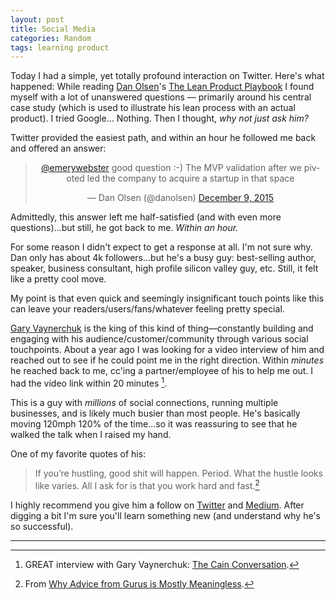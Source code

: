 ```yaml
---
layout: post
title: Social Media
categories: Random
tags: learning product
---
```

Today I had a simple, yet totally profound interaction on Twitter. Here's what happened: While reading [Dan Olsen](https://twitter.com/danolsen)'s [The Lean Product Playbook](http://www.amazon.com/The-Lean-Product-Playbook-Innovate/dp/1118960874) I found myself with a lot of unanswered questions &mdash; primarily around his central case study (which is used to illustrate his lean process with an actual product). I tried Google... Nothing. Then I thought, _why not just ask him?_

Twitter provided the easiest path, and within an hour he followed me back and offered an answer:

<blockquote align="center" class="twitter-tweet" lang="en"><p lang="en" dir="ltr"><a href="https://twitter.com/emerywebster">@emerywebster</a> good question :-) The MVP validation after we pivoted led the company to acquire a startup in that space</p>&mdash; Dan Olsen (@danolsen) <a href="https://twitter.com/danolsen/status/674391006851166208">December 9, 2015</a></blockquote>
<script async src="//platform.twitter.com/widgets.js" charset="utf-8"></script>

Admittedly, this answer left me half-satisfied (and with even more questions)...but still, he got back to me. _Within an hour._ 

For some reason I didn't expect to get a response at all. I'm not sure why. Dan only has about 4k followers...but he's a busy guy: best-selling author, speaker, business consultant, high profile silicon valley guy, etc. Still, it felt like a pretty cool move.

My point is that even quick and seemingly insignificant touch points like this can leave your readers/users/fans/whatever feeling pretty special. 

[Gary Vaynerchuk](http://twitter.com/garyvee) is the king of this kind of thing&mdash;constantly building and engaging with his audience/customer/community through various social touchpoints. About a year ago I was looking for a video interview of him and reached out to see if he could point me in the right direction. Within _minutes_ he reached back to me, cc'ing a partner/employee of his to help me out. I had the video link within 20 minutes [^1].

This is a guy with _millions_ of social connections, running multiple businesses, and is likely much busier than most people. He's basically moving 120mph 120% of the time...so it was reassuring to see that he walked the talk when I raised my hand.

One of my favorite quotes of his:

> If you’re hustling, good shit will happen. Period. What the hustle looks like varies. All I ask for is that you work hard and fast.[^2]

I highly recommend you give him a follow on [Twitter](http://twitter.com/garyvee) and [Medium](https://medium.com/@garyvee). After digging a bit I'm sure you'll learn something new (and understand why he's so successful).

---

[^1]: GREAT interview with Gary Vaynerchuk: [The Cain Conversation](https://www.youtube.com/watch?v=lsqaqRBTj_s).
[^2]: From [Why Advice from Gurus is Mostly Meaningless](https://medium.com/@garyvee/why-listening-to-gurus-won-t-change-your-lifestyle-cea34330ae76#.ca5l08wrp).
